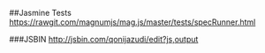 ##Jasmine Tests
https://rawgit.com/magnumjs/mag.js/master/tests/specRunner.html

###JSBIN
http://jsbin.com/qonijazudi/edit?js,output
